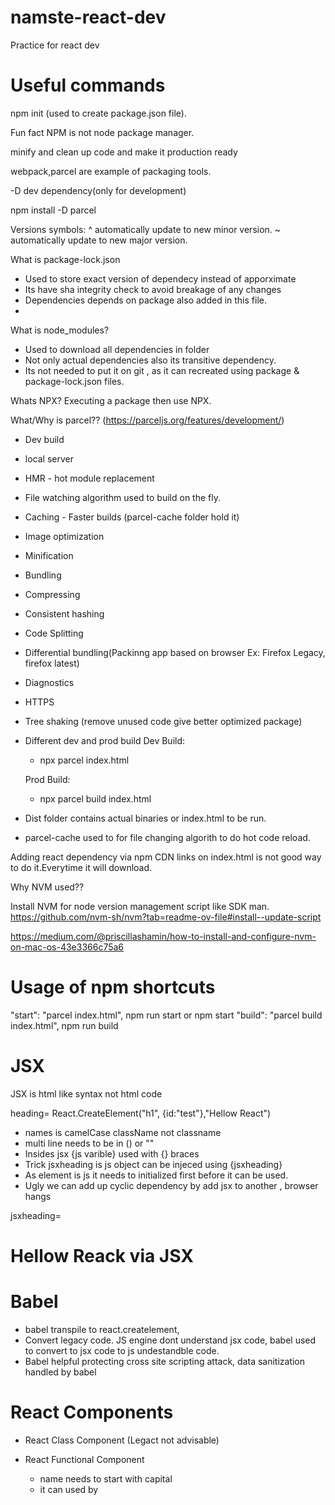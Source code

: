 # namste-react-dev
Practice for react dev 

# Useful commands

npm init (used to create package.json file). 

Fun fact NPM is not node package manager.

minify and clean up code and make it production ready

webpack,parcel are example of packaging tools.

-D dev dependency(only for development)

npm install -D parcel

Versions symbols:
^ automatically update to new minor version.
~ automatically update to new major version.

What is package-lock.json
- Used to store exact version of dependecy instead of apporximate
- Its have sha integrity check to avoid breakage of any changes
- Dependencies depends on package also added in this file.
- 

What is node_modules?
- Used to download all dependencies in folder
- Not only actual dependencies also its transitive dependency.
- Its not needed to put it on git , as it can recreated using package & package-lock.json files.

Whats NPX?
Executing a package then use NPX.


What/Why is parcel??
(https://parceljs.org/features/development/)
- Dev build
- local server
- HMR - hot module replacement
- File watching algorithm used to build on the fly.
- Caching - Faster builds (parcel-cache folder hold it)
- Image optimization
- Minification
- Bundling
- Compressing
- Consistent hashing
- Code Splitting
- Differential bundling(Packinng app based on browser Ex: Firefox Legacy, firefox latest)
- Diagnostics
- HTTPS 
- Tree shaking (remove unused code give better optimized package)
- Different dev and prod build
	Dev Build:
	- npx parcel index.html

	Prod Build: 
	- npx parcel build index.html
- Dist folder contains actual binaries or index.html to be run.
- parcel-cache used to for file changing algorith to do hot code reload.


Adding react dependency via npm
CDN links on index.html is not good way to do it.Everytime it will download.


Why NVM used??

Install NVM for node version management script like SDK man.
https://github.com/nvm-sh/nvm?tab=readme-ov-file#install--update-script

https://medium.com/@priscillashamin/how-to-install-and-configure-nvm-on-mac-os-43e3366c75a6


# Usage of npm shortcuts

"start": "parcel index.html", npm run start or npm start
 "build": "parcel build index.html", npm run build

# JSX

JSX is html like syntax not html code

heading= React.CreateElement("h1", {id:"test"},"Hellow React")

- names is camelCase className not classname
- multi line needs to be in () or ""
- Insides jsx {js varible} used with {} braces
- Trick jsxheading is js object can be injeced using {jsxheading}
- As element is js it needs to initialized first before it can be used.
- Ugly we can add up cyclic dependency by add jsx to another , browser hangs


jsxheading= <h1 id="test">Hellow Reack via JSX </h1>


# Babel
- babel transpile to react.createlement,
- Convert legacy code.
JS engine dont understand jsx code, babel used to convert to jsx code to js undestandble code.
- Babel helpful protecting cross site scripting attack, data sanitization handled by babel

# React Components

- React Class Component (Legact not advisable)




- React Functional Component
	- name needs to start with capital
	- it can used by <Title /> babel converts it to react element
	- 

- React Element
	- 







Plugins:
- prettier
- bracket pair
- eslint
- better comments









